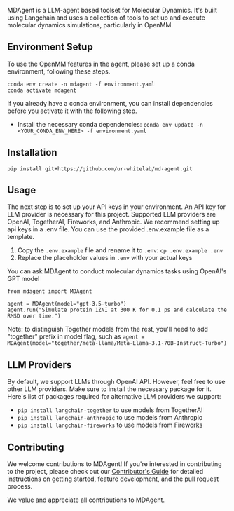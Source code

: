 MDAgent is a LLM-agent based toolset for Molecular Dynamics.
It's built using Langchain and uses a collection of tools to set up and execute molecular dynamics simulations, particularly in OpenMM.


## Environment Setup
To use the OpenMM features in the agent, please set up a conda environment, following these steps.
```
conda env create -n mdagent -f environment.yaml
conda activate mdagent
```

If you already have a conda environment, you can install dependencies before you activate it with the following step.
- Install the necessary conda dependencies: `conda env update -n <YOUR_CONDA_ENV_HERE> -f environment.yaml`



## Installation
```
pip install git+https://github.com/ur-whitelab/md-agent.git
```

## Usage
The next step is to set up your API keys in your environment. An API key for LLM provider is necessary for this project. Supported LLM providers are OpenAI, TogetherAI, Fireworks, and Anthropic.
We recommend setting up api keys in a .env file. You can use the provided .env.example file as a template.
1. Copy the `.env.example` file and rename it to `.env`: `cp .env.example .env`
2. Replace the placeholder values in `.env` with your actual keys

You can ask MDAgent to conduct molecular dynamics tasks using OpenAI's GPT model
```
from mdagent import MDAgent

agent = MDAgent(model="gpt-3.5-turbo")
agent.run("Simulate protein 1ZNI at 300 K for 0.1 ps and calculate the RMSD over time.")
```
Note: to distinguish Together models from the rest, you'll need to add "together\" prefix in model flag, such as `agent = MDAgent(model="together/meta-llama/Meta-Llama-3.1-70B-Instruct-Turbo")`

## LLM Providers
By default, we support LLMs through OpenAI API. However, feel free to use other LLM providers. Make sure to install the necessary package for it. Here's list of packages required for alternative LLM providers we support:
- `pip install langchain-together` to use models from TogetherAI
- `pip install langchain-anthropic` to use models from Anthropic
- `pip install langchain-fireworks` to use models from Fireworks


## Contributing

We welcome contributions to MDAgent! If you're interested in contributing to the project, please check out our [Contributor's Guide](CONTRIBUTING.md) for detailed instructions on getting started, feature development, and the pull request process.

We value and appreciate all contributions to MDAgent.
